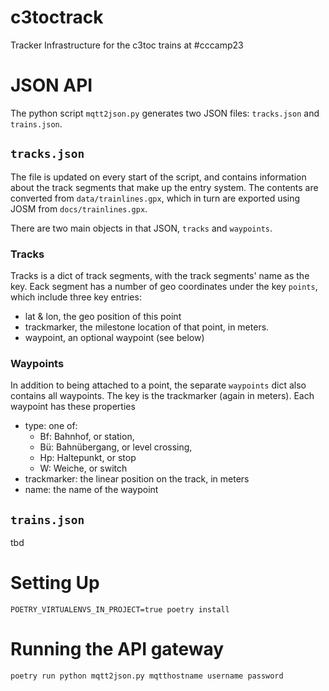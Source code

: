 # c3toctrack

Tracker Infrastructure for the c3toc trains at #cccamp23

# JSON API

The python script `mqtt2json.py` generates two JSON files: `tracks.json` and `trains.json`.

## `tracks.json`

The file is updated on every start of the script, and contains information about the track segments that make up the
entry system. The contents are converted from `data/trainlines.gpx`, which in turn are exported using JOSM
from `docs/trainlines.gpx`.

There are two main objects in that JSON, `tracks` and `waypoints`.

### Tracks

Tracks is a dict of track segments, with the track
segments' name as the key. Eack segment has a number of geo coordinates under the key `points`, which include three key
entries:

* lat & lon, the geo position of this point
* trackmarker, the milestone location of that point, in meters.
* waypoint, an optional waypoint (see below)

### Waypoints

In addition to being attached to a point, the separate `waypoints` dict also contains all waypoints. The key is the
trackmarker (again in meters). Each waypoint has these properties
* type: one of:
  * Bf: Bahnhof, or station, 
  * Bü: Bahnübergang, or level crossing, 
  * Hp: Haltepunkt, or stop
  * W: Weiche, or switch
* trackmarker: the linear position on the track, in meters
* name: the name of the waypoint

## `trains.json`

tbd

# Setting Up

```shell
POETRY_VIRTUALENVS_IN_PROJECT=true poetry install
```

# Running the API gateway

```shell
poetry run python mqtt2json.py mqtthostname username password
```